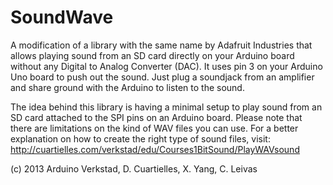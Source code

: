 SoundWave
=========

A modification of a library with the same name by Adafruit Industries that allows playing sound from an SD card directly on your Arduino board without any Digital to Analog Converter (DAC). It uses pin 3 on your Arduino Uno board to push out the sound. Just plug a soundjack from an amplifier and share ground with the Arduino to listen to the sound.

The idea behind this library is having a minimal setup to play sound from an SD card attached to the SPI pins on an Arduino board. Please note that there are limitations on the kind of WAV files you can use. For a better explanation on how to create the right type of sound files, visit: http://cuartielles.com/verkstad/edu/Courses1BitSound/PlayWAVsound

(c) 2013 Arduino Verkstad, D. Cuartielles, X. Yang, C. Leivas
